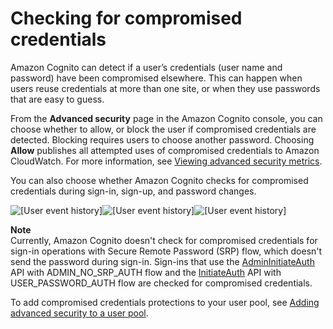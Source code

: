# Checking for compromised credentials<a name="cognito-user-pool-settings-compromised-credentials"></a>

Amazon Cognito can detect if a user’s credentials \(user name and password\) have been compromised elsewhere\. This can happen when users reuse credentials at more than one site, or when they use passwords that are easy to guess\.

From the **Advanced security** page in the Amazon Cognito console, you can choose whether to allow, or block the user if compromised credentials are detected\. Blocking requires users to choose another password\. Choosing **Allow** publishes all attempted uses of compromised credentials to Amazon CloudWatch\. For more information, see [Viewing advanced security metrics](user-pool-settings-viewing-advanced-security-metrics.md)\.

You can also choose whether Amazon Cognito checks for compromised credentials during sign\-in, sign\-up, and password changes\. 

![\[User event history\]](http://docs.aws.amazon.com/cognito/latest/developerguide/)![\[User event history\]](http://docs.aws.amazon.com/cognito/latest/developerguide/)![\[User event history\]](http://docs.aws.amazon.com/cognito/latest/developerguide/)

**Note**  
Currently, Amazon Cognito doesn't check for compromised credentials for sign\-in operations with Secure Remote Password \(SRP\) flow, which doesn't send the password during sign\-in\. Sign\-ins that use the [AdminInitiateAuth](https://docs.aws.amazon.com/cognito-user-identity-pools/latest/APIReference/API_AdminInitiateAuth.html) API with ADMIN\_NO\_SRP\_AUTH flow and the [InitiateAuth](https://docs.aws.amazon.com/cognito-user-identity-pools/latest/APIReference/API_InitiateAuth.html) API with USER\_PASSWORD\_AUTH flow are checked for compromised credentials\.

To add compromised credentials protections to your user pool, see [Adding advanced security to a user pool](cognito-user-pool-settings-advanced-security.md)\.